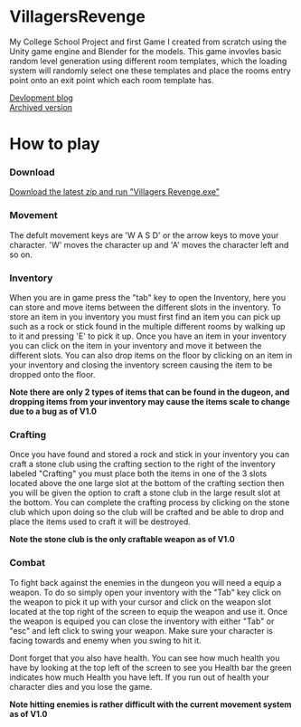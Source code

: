 # **VillagersRevenge**

My College School Project and first Game I created from scratch using the Unity game engine and Blender for the models. This game invovles basic random level generation using different room templates, which the loading system will randomly select one these templates and place the rooms entry point onto an exit point which each room template has.


<a href=https://kirksprojectblog.blogspot.com/>
Devlopment blog
</a>
<br>
<a href=https://drive.google.com/file/d/1Se9FWl4aknxot7qu1UVRCPAqYxdo5_OL/edit>
Archived version
</a>


# **How to play**

<h3>Download</h3>
<a href=https://github.com/Brain-cat/VillagersRevenge/releases/latest>
Download the latest zip and run "Villagers Revenge.exe"
</a>

<h3>Movement</h3>
<p class="padded">
The defult movement keys are 'W A S D' or the arrow keys to move your character. 'W' moves the character up and 'A' moves the           character left and so on.
</p>

<h3>Inventory</h3>
<p class="padded">
When you are in game press the "tab" key to open the Inventory, here you can store and move items between the different slots in the     inventory. To store an item in you inventory you must first find an item you can pick up such as a rock or stick found in the           multiple different rooms by walking up to it and pressing 'E' to pick it up. Once you have an item in your inventory you can click on   the item in your inventory and move it between the different slots. You can also drop items on the floor by clicking on an item in       your inventory and closing the inventory screen causing the item to be dropped onto the floor.
</p>

**Note there are only 2 types of items that can be found in the dugeon, and dropping items from your inventory may cause the items scale to change due to a bug as of V1.0**

<h3>Crafting</h3>
<p class="padded">
Once you have found and stored a rock and stick in your inventory you can craft a stone club using the crafting section to the right     of the inventory labeled "Crafting" you must place both the items in one of the 3 slots located above the one large slot at the bottom   of the crafting section then you will be given the option to craft a stone club in the large result slot at the bottom. You can         complete the crafting process by clicking on the stone club which upon doing so the club will be crafted and be able to drop and place   the items used to craft it will be destroyed.
</p>

**Note the stone club is the only craftable weapon as of V1.0**

<h3>Combat</h3>
<p class="padded">
To fight back against the enemies in the dungeon you will need a equip a weapon. To do so simply open your inventory with the "Tab" key click on the weapon to pick it up with your cursor and click on the weapon slot located at the top right of the screen to equip the weapon and use it. Once the weapon is equiped you can close the inventory with either "Tab" or "esc" and left click to swing your weapon. Make sure your character is facing towards and enemy when you swing to hit it.
  
Dont forget that you also have health. You can see how much health you have by looking at the top left of the screen to see you Health bar the green indicates how much Health you have left. If you run out of health your character dies and you lose the game.
</p>

**Note hitting enemies is rather difficult with the current movement system as of V1.0**
